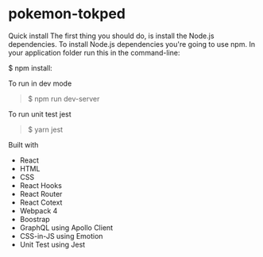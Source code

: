 # pokemon-tokped
Quick install
The first thing you should do, is install the Node.js dependencies. To install Node.js dependencies you're going to use npm. In your application folder run this in the command-line:

$ npm install:

To run in dev mode

> $ npm run dev-server

To run unit test jest

> $ yarn jest

Built with

- React
- HTML
- CSS
- React Hooks
- React Router
- React Cotext
- Webpack 4
- Boostrap
- GraphQL using Apollo Client
- CSS-in-JS using Emotion
- Unit Test using Jest
